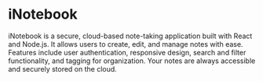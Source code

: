 # iNotebook
iNotebook is a secure, cloud-based note-taking application built with React and Node.js. It allows users to create, edit, and manage notes with ease. Features include user authentication, responsive design, search and filter functionality, and tagging for organization. Your notes are always accessible and securely stored on the cloud.
